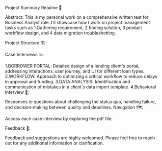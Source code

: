 Project Summary Readme 🚀

Abstract:
This is my personal work on a comprehensive written test for Business Analyst role. I'll showcase how I work on project management tasks such as
1.Gathering requirement, 
2.finding solution, 
3.product workflow design, and 
4.data migration troubleshotting.

Project Structure 🏗️:

Case Interviews 📊:

1.BORROWER PORTAL: Detailed design of a lending client's portal, addressing interactions, user journey, and UI for different loan types.
2.WORKFLOW: Approach to optimizing a critical workflow to reduce delays in approval and funding.
3.DATA ANALYSIS: Identification and communication of mistakes in a client's data import template.
4.Behavioral Interview 🤔:

Responses to questions about challenging the status quo, handling failure, and decision-making between quality and deadlines.
Navigation 🗺️:

Access each case interview by exploring the pdf file.

Feedback 📣:

Feedback and suggestions are highly welcomed. Please feel free to reach out for any additional information or clarification.
